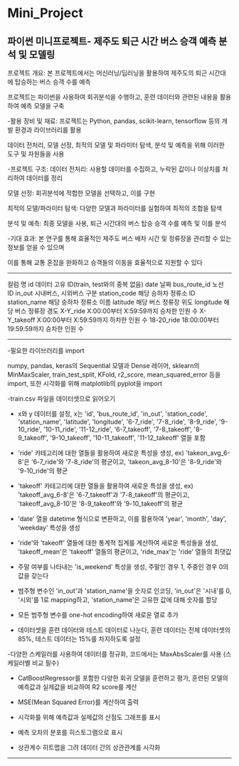 # Mini_Project
파이썬 미니프로젝트- 제주도 퇴근 시간 버스 승객 예측 분석 및 모델링
--------------------------------------------------------------------
프로젝트 개요:
본 프로젝트에서는 머신러닝/딥러닝을 활용하여 제주도의 퇴근 시간대에 탑승하는 버스 승객 수를 예측

프로젝트는 파이썬을 사용하여 회귀분석을 수행하고, 훈련 데이터와 관련된 내용을 활용하여 예측 모델을 구축

 

-활용 장비 및 재료:
프로젝트는 Python, pandas, scikit-learn, tensorflow 등의 개발 환경과 라이브러리를 활용

데이터 전처리, 모델 선정, 최적의 모델 및 파라미터 탐색, 분석 및 예측을 위해 이러한 도구 및 자원들을 사용

 

-프로젝트 구조:
데이터 전처리: 사용할 데이터를 수집하고, 누락된 값이나 이상치를 처리하여 데이터를 정리

모델 선정: 회귀분석에 적합한 모델을 선택하고, 이를 구현

최적의 모델/파라미터 탐색: 다양한 모델과 파라미터를 실험하여 최적의 조합을 탐색

분석 및 예측: 최종 모델을 사용, 퇴근 시간대의 버스 탑승 승객 수를 예측 및 이를 분석

 

-기대 효과:
본 연구를 통해 효율적인 제주도 버스 배차 시간 및 정류장을 관리할 수 있는 정보를 얻을 수 있으며

이를 통해 교통 혼잡을 완화하고 승객들의 이동을 효율적으로 지원할 수 있다

--------------------------------------------------------------------

컬럼 명
id	데이터 고유 ID(train, test와의 중복 없음)
date	날짜
bus_route_id	노선 ID
in_out	시내버스, 시외버스 구분
station_code	해당 승하차 정류소 ID
station_name	해당 승하차 정류소 이름
latitude	해당 버스 정류장 위도
longitude	해당 버스 정류장 경도
X-Y_ride	X:00:00부터 X:59:59까지 승차한 인원 수
X-Y_takeoff	X:00:00부터 X:59:59까지 하차한 인원 수
18-20_ride	18:00:00부터 19:59:59까지 승차한 인원 수

--------------------------------------------------------------------

-필요한 라이브러리를 import

numpy, pandas, keras의 Sequential 모델과 Dense 레이어,  sklearn의 MinMaxScaler, train_test_split, KFold, r2_score, mean_squared_error 등을 import, 또한 시각화를 위해 matplotlib의 pyplot을 import

-train.csv 파일을 데이터셋으로 읽어오기

- x와 y 데이터를 설정, x는 'id', 'bus_route_id', 'in_out', 'station_code', 'station_name', 'latitude', 'longitude', '6-7_ride', '7-8_ride', '8-9_ride', '9-10_ride', '10-11_ride', '11-12_ride', '6-7_takeoff', '7-8_takeoff', '8-9_takeoff', '9-10_takeoff', '10-11_takeoff', '11-12_takeoff' 열을 포함

- 'ride' 카테고리에 대한 열들을 활용하여 새로운 특성을 생성, ex) 'takeon_avg_6-8'은 '6-7_ride'와 '7-8_ride'의 평균이고, 'takeon_avg_8-10'은 '8-9_ride'와 '9-10_ride'의 평균

- 'takeoff' 카테고리에 대한 열들을 활용하여 새로운 특성을 생성,  ex) 'takeoff_avg_6-8'은 '6-7_takeoff'과 '7-8_takeoff'의 평균이고, 'takeoff_avg_8-10'은 '8-9_takeoff'와 '9-10_takeoff'의 평균

- 'date' 열을 datetime 형식으로 변환하고, 이를 활용하여 'year', 'month', 'day', 'weekday' 특성을 생성

- 'ride'와 'takeoff' 열들에 대한 통계적 집계를 계산하여 새로운 특성들을 생성, 'takeoff_mean'은 'takeoff' 열들의 평균이고, 'ride_max'는 'ride' 열들의 최댓값

- 주말 여부를 나타내는 'is_weekend' 특성을 생성, 주말인 경우 1, 주중인 경우 0의 값을 갖는다

- 범주형 변수인 'in_out'과 'station_name'을 숫자로 인코딩, 'in_out'은 '시내'를 0, '시외'를 1로 mapping하고, 'station_name'은 고유한 값에 대해 숫자를 할당

- 모든 범주형 변수를 one-hot encoding하여 새로운 열로 추가

- 데이터셋을 훈련 데이터와 테스트 데이터로 나눈다, 훈련 데이터는 전체 데이터셋의 85%, 테스트 데이터는 15%를 차지하도록 설정

-다양한 스케일러를 사용하여 데이터를 정규화, 코드에서는 MaxAbsScaler를 사용 (스케일러별 비교 필수)

- CatBoostRegressor를 포함한 다양한 회귀 모델을 훈련하고 평가, 훈련된 모델의 예측값과 실제값을 비교하여 R2 score를 계산

- MSE(Mean Squared Error)를 계산하여 출력

- 시각화를 위해 예측값과 실제값의 산점도 그래프를 표시

- 예측 오차의 분포를 히스토그램으로 표시

- 상관계수 히트맵을 그려 데이터 간의 상관관계를 시각화

--------------------------------------------------------------------
